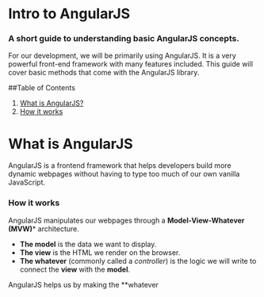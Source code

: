 # Intro to AngularJS

### A short guide to understanding basic AngularJS concepts.

For our development, we will be primarily using AngularJS. It is a very powerful front-end framework with many features included. This guide will cover basic methods that come with the AngularJS library.

##Table of Contents

1. [What is AngularJS?](#what-is-angularjs)
  1. [How it works](#how-it-works)

# What is AngularJS

AngularJS is a frontend framework that helps developers build more dynamic webpages without having to type too much of our own vanilla JavaScript.

### How it works

AngularJS manipulates our webpages through a **Model-View-Whatever (MVW)*** architecture.
  - **The model** is the data we want to display.
  - **The view** is the HTML we render on the browser.
  - **The whatever** (commonly called a *controller*) is the logic we will write to connect the **view** with the **model**.

AngularJS helps us by making the **whatever

<!-- AngularJS does this by attaching **observables** to our HTML elements, such that   -->
